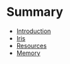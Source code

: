 # Summary

- [Introduction](./chapter_1.md)
- [Iris](./Iris.md)
- [Resources](./Resources.md)
- [Memory](./Memory.md)
